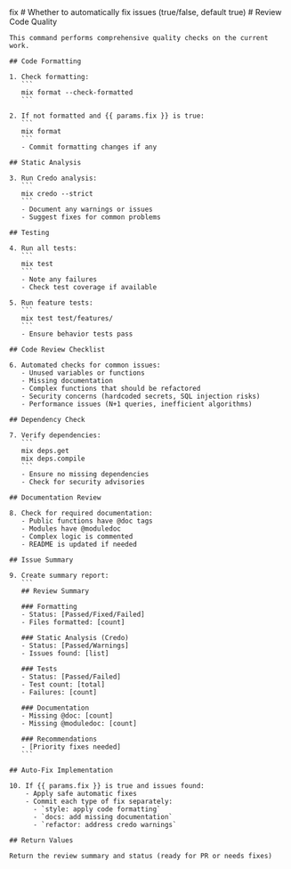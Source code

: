 <prompt>
  <params>
    fix # Whether to automatically fix issues (true/false, default true)
  </params>

  <instructions>
    # Review Code Quality
    
    This command performs comprehensive quality checks on the current work.
    
    ## Code Formatting
    
    1. Check formatting:
       ```
       mix format --check-formatted
       ```
       
    2. If not formatted and {{ params.fix }} is true:
       ```
       mix format
       ```
       - Commit formatting changes if any
    
    ## Static Analysis
    
    3. Run Credo analysis:
       ```
       mix credo --strict
       ```
       - Document any warnings or issues
       - Suggest fixes for common problems
    
    ## Testing
    
    4. Run all tests:
       ```
       mix test
       ```
       - Note any failures
       - Check test coverage if available
    
    5. Run feature tests:
       ```
       mix test test/features/
       ```
       - Ensure behavior tests pass
    
    ## Code Review Checklist
    
    6. Automated checks for common issues:
       - Unused variables or functions
       - Missing documentation
       - Complex functions that should be refactored
       - Security concerns (hardcoded secrets, SQL injection risks)
       - Performance issues (N+1 queries, inefficient algorithms)
    
    ## Dependency Check
    
    7. Verify dependencies:
       ```
       mix deps.get
       mix deps.compile
       ```
       - Ensure no missing dependencies
       - Check for security advisories
    
    ## Documentation Review
    
    8. Check for required documentation:
       - Public functions have @doc tags
       - Modules have @moduledoc
       - Complex logic is commented
       - README is updated if needed
    
    ## Issue Summary
    
    9. Create summary report:
       ```
       ## Review Summary
       
       ### Formatting
       - Status: [Passed/Fixed/Failed]
       - Files formatted: [count]
       
       ### Static Analysis (Credo)
       - Status: [Passed/Warnings]
       - Issues found: [list]
       
       ### Tests
       - Status: [Passed/Failed]
       - Test count: [total]
       - Failures: [count]
       
       ### Documentation
       - Missing @doc: [count]
       - Missing @moduledoc: [count]
       
       ### Recommendations
       - [Priority fixes needed]
       ```
    
    ## Auto-Fix Implementation
    
    10. If {{ params.fix }} is true and issues found:
        - Apply safe automatic fixes
        - Commit each type of fix separately:
          - `style: apply code formatting`
          - `docs: add missing documentation`
          - `refactor: address credo warnings`
    
    ## Return Values
    
    Return the review summary and status (ready for PR or needs fixes)
  </instructions>
</prompt>